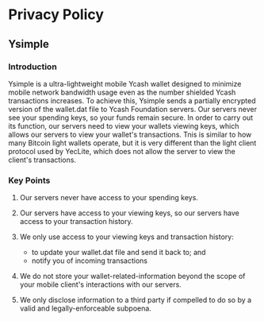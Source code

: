 # Privacy Policy

## Ysimple

### Introduction

Ysimple is a ultra-lightweight mobile Ycash wallet designed to minimize mobile
network bandwidth usage even as the number shielded Ycash transactions
increases. To achieve this, Ysimple sends a partially encrypted version of the
wallet.dat file to Ycash Foundation servers. Our servers never see your spending
keys, so your funds remain secure. In order to carry out its function, our
servers need to  view your wallets viewing keys, which allows our servers to
view your wallet's transactions. Tnis is similar to how many Bitcoin light
wallets operate, but it is very different than the light client protocol used by
YecLite, which does not allow the server to view the client's transactions.

### Key Points

1. Our servers never have access to your spending keys.

2. Our servers have access to your viewing keys, so our servers have access to
your transaction history.

3. We only use access to your viewing keys and transaction history:
    - to update your wallet.dat file and send it back to; and
    - notify you of incoming transactions

4. We do not store your wallet-related-information beyond the scope of your
mobile client's interactions with our servers.

5. We only disclose information to a third party if compelled to do so by a valid
and legally-enforceable subpoena.
